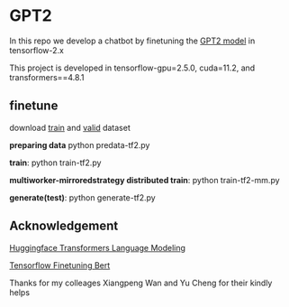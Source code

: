 # GPT2
In this repo we develop a chatbot by finetuning the [GPT2 model](https://cdn.openai.com/better-language-models/language_models_are_unsupervised_multitask_learners.pdf) in tensorflow-2.x

This project is developed in tensorflow-gpu=2.5.0, cuda=11.2, and transformers==4.8.1

## finetune ##
download [train](https://drive.google.com/file/d/1urLZaI8NlnQwQsH_dKPItDWcSyFqw4oP/view?usp=sharing) and [valid](https://drive.google.com/file/d/1g107ztO3fyf2Y-wEaZ6JkgdgM4WGvNxy/view?usp=sharing) dataset

**preparing data** python predata-tf2.py

**train**: python train-tf2.py

**multiworker-mirroredstrategy distributed train**: python train-tf2-mm.py

**generate(test)**: python generate-tf2.py

## Acknowledgement ##
[Huggingface Transformers Language Modeling](https://github.com/huggingface/transformers/blob/master/examples/tensorflow/language-modeling/run_clm.py)

[Tensorflow Finetuning Bert](https://www.tensorflow.org/official_models/fine_tuning_bert) 

Thanks for my colleages Xiangpeng Wan and Yu Cheng for their kindly helps
